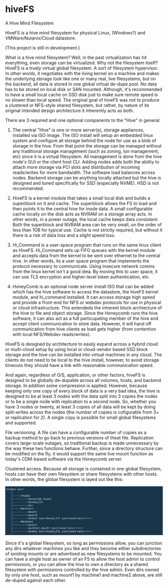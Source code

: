 # hiveFS
A Hive Mind Filesystem

HiveFS is a hive mind filesystem for physical Linux, (Windows?) and VMWare/Nutanix/Cloud datastore.

(This project is still in development.)

What is a hive mind filesystem? Well, in the past virtualization has hit everything, even storage
can be virtualized. Why not the filesystem itself? HiveFS is a truely virtual global filesystem.
A sort of filesystem hypervisor. In other words, it negotiates with the living kernel on a machine 
and makes the underlying storage look like one or many real, live filesystems, but on the backend, 
all data is stored in one global virtual de-dupe pool. No data has to be stored on local disk or 
SAN mounted. Although, it's recommended to have a small local cache on SSD disk just to make sure 
remote speed is no slower than local speed. The original goal of hiveFS was not to produce a 
clustered or NFS-style shared filesystem, but rather, by nature of its original intended design 
architecture it inherently acts as both. 

There are 3 required and one optional companents to the "Hive" in general:
1. The central "Hive" is one or more server(s), storage appliances, installed via ISO image. 
   The ISO install will setup an embedded linux system and configure all storage behind the node
   for use as a blob of storage in the hive. From that point the storage can be managed without
   any traditional storage management (such as zoning, lun management, etc) since it is a
   virtual filesystem. All management is done from the hive node's GUI or the client host CLI.
   Adding nodes adds both the ability to attach more storage via PCI slots and distribution of
   incoming reads/writes for more bandwidth. The software load balances across nodes. Backend 
   storage can be anything locally attached but the hive is designed and tuned specifically for 
   SSD (especially NVME). HSD is not recommended.

2. HiveFS is a kernel module that takes a small local disk and builds a superblock on it and cache.
   The superblock allows the FS to load and then points it to the central hive for inode data. A small 
   configurable cache locally on the disk acts as NVRAM on a storage array acts. In other words, in 
   a power outage, the local cache keeps data consistent. Both the superblock and NVRAM area can be 
   very small, on the order of less than 1GB for typical use. Cache is not strictly required, but
   without it there is a risk of data loss and a slight speed loss.

3. Hi_Command is a user-space program that runs on the same linux client as HiveFS. Hi_Command sets 
   up FIFO queues with the kernel module and accepts data from the kernel to be sent over ethernet to 
   the central hive. In other words, its a user space program that implements the protocol necessary 
   to communicate. Using insecure network comms from the linux kernel isn't a good idea. By moving this
   to user space, it can use TLS encryption and higher-level token authentication, etc.

4. HoneyComb is an optional node server install ISO that can be added which has the hive software to
   access the datastore, the hiveFS kernel module, and hi_command installed. It can access storage 
   high speed and provide a front-end for NFS or webdav protocols for use in physical or cloud 
   infrastructure. This extendeds the inherent block archtecture of the hive to file and object storage. 
   Since the Honeycomb runs the hive software, it can also act as a full particupating member of the hive 
   and accept client communication to store data. However, it will hand off communication from hive 
   clients as load gets higher (from contention with local NFS/Webdev reads/writes).



HiveFS is designed by architecture to easily expand across a hybrid cloud or multi-cloud setup by using 
local or cloud-vendor based SSD block storage and the hive can be installed into virtual machines in any 
cloud. The clients do not need to be local to the hive install, however, to avoid storage timeouts they 
should have a link with reasonable communication speed.

And again, regardless of O/S, application, or other factors, hiveFS is designed to be globally de-dupable 
across all volumes, hosts, and backend storage. In addition some compression is applied. However, because 
keeping only one copy of every block of data is a very bad idea, the hive is designed to be at least 3 nodes 
with the data split into 3 copies the nodes or to be a single node with replication to a second node. So, 
whether you have 3 nodes or twenty, at least 3 copies of all data will be kept by doing split-writes across 
the nodes (the number of copies is cofigurable from 3+ or replication for 2). A single copy is possible for 
small global filesystems and supported.

File versioning. A file can have a configurable number of copies as a backup method to go back to previous 
versions of theat file. Replication covers large-scale outages, so traditional backup is made unnecessary by 
the way these two functions behave. Further, since a directory structure can be modified on the fly, it would 
support the same live mount function as today's CDM-based software via the Honeycomb server.

Clustered access. Because all storage is contained in one global filesystem, hosts can have their own filesystem 
or share filesystems with other hosts. In other words, the global filesystem is layed out like this:

![alt text](assets/ex_layout.png)

Since it's a global filesystem, so long as permissions allow, you can junction any dirs whatever machines you 
like and they become either subdirectories of existing mounts or are advertised as new filesystems to be mounted. 
You can have a single host as owner of an FS to allow the host admin to control permissions, or you can allow the 
hive to own a directory as a shared filesystem with permissions controlled by the hive admin. Even dirs owned
by only one host, such as mount1 by machine1 and machine2 above, are still de-duped against each other.
